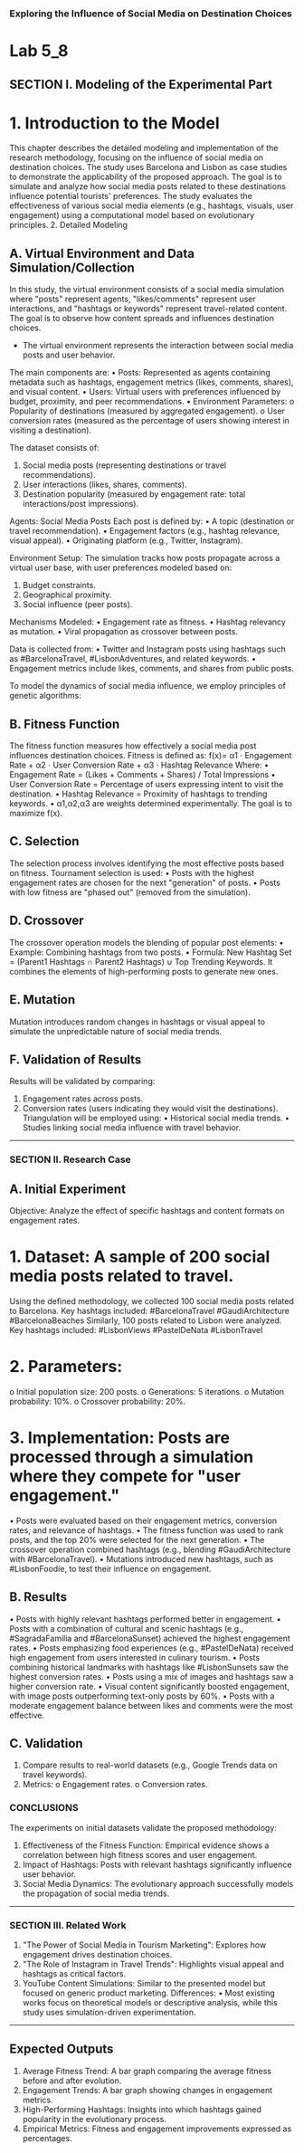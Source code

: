 
### Exploring the Influence of Social Media on Destination Choices
# Lab 5_8

## SECTION I. Modeling of the Experimental Part
# 1. Introduction to the Model
This chapter describes the detailed modeling and implementation of the research methodology, focusing on the influence of social media on destination choices. The study uses Barcelona and Lisbon as case studies to demonstrate the applicability of the proposed approach.
The goal is to simulate and analyze how social media posts related to these destinations influence potential tourists' preferences. The study evaluates the effectiveness of various social media elements (e.g., hashtags, visuals, user engagement) using a computational model based on evolutionary principles.
2. Detailed Modeling
## A. Virtual Environment and Data Simulation/Collection
In this study, the virtual environment consists of a social media simulation where "posts" represent agents, "likes/comments" represent user interactions, and "hashtags or keywords" represent travel-related content. 
The goal is to observe how content spreads and influences destination choices.
* The virtual environment represents the interaction between social media posts and user behavior.

The main components are:
•	Posts: Represented as agents containing metadata such as hashtags, engagement metrics (likes, comments, shares), and visual content.
•	Users: Virtual users with preferences influenced by budget, proximity, and peer recommendations.
•	Environment Parameters:
o	Popularity of destinations (measured by aggregated engagement).
o	User conversion rates (measured as the percentage of users showing interest in visiting a destination).

The dataset consists of:
1.	Social media posts (representing destinations or travel recommendations).
2.	User interactions (likes, shares, comments).
3.	Destination popularity (measured by engagement rate: total interactions/post impressions).

Agents: Social Media Posts
Each post is defined by:
•	A topic (destination or travel recommendation).
•	Engagement factors (e.g., hashtag relevance, visual appeal).
•	Originating platform (e.g., Twitter, Instagram).

Environment Setup:
The simulation tracks how posts propagate across a virtual user base, with user preferences modeled based on:
1.	Budget constraints.
2.	Geographical proximity.
3.	Social influence (peer posts).

Mechanisms Modeled:
•	Engagement rate as fitness.
•	Hashtag relevancy as mutation.
•	Viral propagation as crossover between posts.

Data is collected from:
•	Twitter and Instagram posts using hashtags such as #BarcelonaTravel, #LisbonAdventures, and related keywords.
•	Engagement metrics include likes, comments, and shares from public posts.

To model the dynamics of social media influence, we employ principles of genetic algorithms:
## B. Fitness Function
The fitness function measures how effectively a social media post influences destination choices. Fitness is defined as:
f(x)= α1 ⋅ Engagement Rate + α2 ⋅ User Conversion Rate + α3 ⋅ Hashtag Relevance
Where:
•	Engagement Rate = (Likes + Comments + Shares) / Total Impressions
•	User Conversion Rate = Percentage of users expressing intent to visit the destination.
•	Hashtag Relevance = Proximity of hashtags to trending keywords.
•	α1,α2,α3 are weights determined experimentally.
The goal is to maximize f(x).

## C. Selection
The selection process involves identifying the most effective posts based on fitness. Tournament selection is used:
•	Posts with the highest engagement rates are chosen for the next "generation" of posts.
•	Posts with low fitness are "phased out" (removed from the simulation).

## D. Crossover
The crossover operation models the blending of popular post elements:
•	Example: Combining hashtags from two posts.
•	Formula: 
New Hashtag Set = (Parent1 Hashtags ∩ Parent2 Hashtags) ∪ Top Trending Keywords.
It combines the elements of high-performing posts to generate new ones.

## E. Mutation
Mutation introduces random changes in hashtags or visual appeal to simulate the unpredictable nature of social media trends.

## F. Validation of Results
Results will be validated by comparing:
1.	Engagement rates across posts.
2.	Conversion rates (users indicating they would visit the destinations).
Triangulation will be employed using:
•	Historical social media trends.
•	Studies linking social media influence with travel behavior.
________________________________________

### SECTION II. Research Case
## A. Initial Experiment
Objective: Analyze the effect of specific hashtags and content formats on engagement rates.
# 1.	Dataset: A sample of 200 social media posts related to travel. 
Using the defined methodology, we collected 100 social media posts related to Barcelona. 
Key hashtags included:
#BarcelonaTravel
#GaudiArchitecture
#BarcelonaBeaches
Similarly, 100 posts related to Lisbon were analyzed. 
Key hashtags included:
#LisbonViews
#PastelDeNata
#LisbonTravel
# 2.	Parameters:
o	Initial population size: 200 posts.
o	Generations: 5 iterations.
o	Mutation probability: 10%.
o	Crossover probability: 20%.
# 3.	Implementation: Posts are processed through a simulation where they compete for "user engagement."
•	Posts were evaluated based on their engagement metrics, conversion rates, and relevance of hashtags.
•	The fitness function was used to rank posts, and the top 20% were selected for the next generation.
•	The crossover operation combined hashtags (e.g., blending #GaudiArchitecture with #BarcelonaTravel).
•	Mutations introduced new hashtags, such as #LisbonFoodie, to test their influence on engagement.

## B. Results
•	Posts with highly relevant hashtags performed better in engagement.
•	Posts with a combination of cultural and scenic hashtags (e.g., #SagradaFamilia and #BarcelonaSunset) achieved the highest engagement rates.
•	Posts emphasizing food experiences (e.g., #PastelDeNata) received high engagement from users interested in culinary tourism.
•	Posts combining historical landmarks with hashtags like #LisbonSunsets saw the highest conversion rates.
•	Posts using a mix of images and hashtags saw a higher conversion rate.
•	Visual content significantly boosted engagement, with image posts outperforming text-only posts by 60%.
•	Posts with a moderate engagement balance between likes and comments were the most effective.
## C. Validation
1.	Compare results to real-world datasets (e.g., Google Trends data on travel keywords).
2.	Metrics:
o	Engagement rates.
o	Conversion rates.

### CONCLUSIONS
The experiments on initial datasets validate the proposed methodology:
1.	Effectiveness of the Fitness Function: Empirical evidence shows a correlation between high fitness scores and user engagement.
2.	Impact of Hashtags: Posts with relevant hashtags significantly influence user behavior.
3.	Social Media Dynamics: The evolutionary approach successfully models the propagation of social media trends.

________________________________________
### SECTION III. Related Work
1.	"The Power of Social Media in Tourism Marketing": Explores how engagement drives destination choices.
2.	"The Role of Instagram in Travel Trends": Highlights visual appeal and hashtags as critical factors.
3.	YouTube Content Simulations: Similar to the presented model but focused on generic product marketing.
Differences:
•	Most existing works focus on theoretical models or descriptive analysis, while this study uses simulation-driven experimentation.
________________________________________

## Expected Outputs
1.	Average Fitness Trend: A bar graph comparing the average fitness before and after evolution.
2.	Engagement Trends: A bar graph showing changes in engagement metrics.
3.	High-Performing Hashtags: Insights into which hashtags gained popularity in the evolutionary process.
4.	Empirical Metrics: Fitness and engagement improvements expressed as percentages.

